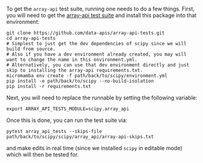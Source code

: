 To get the `array-api` test suite, running one needs to do a few things.  First, you will need to get the [array-api test suite](https://github.com/data-apis/array-api-tests) and install this package into that environment:

```shell
git clone https://github.com/data-apis/array-api-tests.git
cd array-api-tests
# Simplest to just get the dev dependencies of scipy since we will build from source. 
# Also if you have a dev environment already created, you may will want to change the name in this environment.yml.
# Alternatively, you can use that dev environment directly and just skip to installing the array-api requirements.txt.
micromamba env create -f path/back/to/scipy/environment.yml
pip install -e path/back/to/scipy --no-build-isolation
pip install -r requirements.txt
```

Next, you will need to replace the runnable by setting the following variable:

```shell
export ARRAY_API_TESTS_MODULE=scipy.array_api
```

Once this is done, you can run the test suite via:

```shell
pytest array_api_tests --skips-file path/back/to/scipy/scipy/array_api/array-api-skips.txt
```

and make edits in real time (since we installed `scipy` in editable mode) which will then be tested for.

